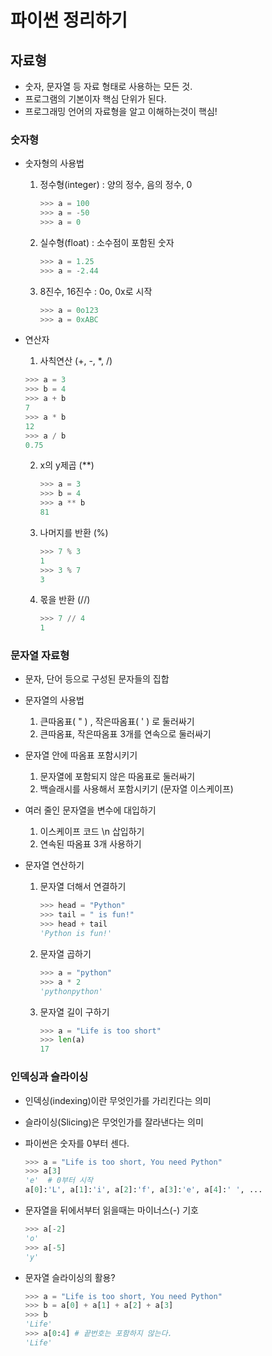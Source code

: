 # 파이썬 정리하기



## 자료형

- 숫자, 문자열 등 자료 형태로 사용하는 모든 것.
- 프로그램의 기본이자 핵심 단위가 된다.
- 프로그래밍 언어의 자료형을 알고 이해하는것이 핵심!



### 숫자형

- 숫자형의 사용법

  1. 정수형(integer) : 양의 정수, 음의 정수, 0

     ```python
     >>> a = 100
     >>> a = -50
     >>> a = 0
     ```

  2. 실수형(float) : 소수점이 포함된 숫자

     ```python
     >>> a = 1.25
     >>> a = -2.44
     ```

  3. 8진수, 16진수 : 0o, 0x로 시작

     ```python
     >>> a = 0o123
     >>> a = 0xABC
     ```

     

- 연산자

  1.  사칙연산 (+, -, *, /)

     ```python
     >>> a = 3
     >>> b = 4
     >>> a + b
     7
     >>> a * b
     12
     >>> a / b
     0.75
     ```

  2. x의 y제곱 (**)

     ```python
     >>> a = 3
     >>> b = 4
     >>> a ** b
     81
     ```

  3. 나머지를 반환 (%)

     ```python
     >>> 7 % 3
     1
     >>> 3 % 7
     3
     ```

  4. 몫을 반환 (//)

     ```python
     >>> 7 // 4
     1
     ```



### 문자열 자료형

- 문자, 단어 등으로 구성된 문자들의 집합

- 문자열의 사용법

  1. 큰따옴표( " ) , 작은따옴표( ' ) 로 둘러싸기
  2. 큰따옴표, 작은따옴표 3개를 연속으로 둘러싸기

- 문자열 안에 따옴표 포함시키기

  1. 문자열에 포함되지 않은 따옴표로 둘러싸기
  2. 백슬래시를 사용해서 포함시키기 (문자열 이스케이프)

- 여러 줄인 문자열을 변수에 대입하기

  1. 이스케이프 코드 \n 삽입하기
  2. 연속된 따옴표 3개 사용하기

- 문자열 연산하기

  1. 문자열 더해서 연결하기
  
     ```python
     >>> head = "Python"
     >>> tail = " is fun!"
     >>> head + tail
     'Python is fun!'
     ```
  
  2. 문자열 곱하기
  
     ```python
     >>> a = "python"
     >>> a * 2
     'pythonpython'
     ```
  
  3. 문자열 길이 구하기
  
     ```python
     >>> a = "Life is too short"
     >>> len(a)
     17
     ```



### 인덱싱과 슬라이싱

- 인덱싱(indexing)이란 무엇인가를 가리킨다는 의미

- 슬라이싱(Slicing)은 무엇인가를 잘라낸다는 의미

- 파이썬은 숫자를 0부터 센다.

  ```python
  >>> a = "Life is too short, You need Python"
  >>> a[3]
  'e'  # 0부터 시작
  a[0]:'L', a[1]:'i', a[2]:'f', a[3]:'e', a[4]:' ', ...
  ```

- 문자열을 뒤에서부터 읽을때는 마이너스(-) 기호

  ```python
  >>> a[-2]
  'o'
  >>> a[-5]
  'y'
  ```

- 문자열 슬라이싱의 활용?

  ```python
  >>> a = "Life is too short, You need Python"
  >>> b = a[0] + a[1] + a[2] + a[3]
  >>> b
  'Life'
  >>> a[0:4] # 끝번호는 포함하지 않는다.
  'Life'
  ```

  











